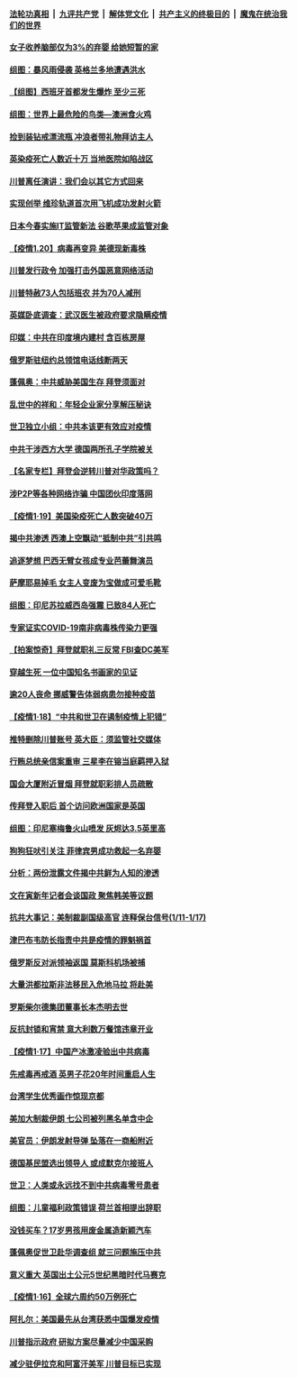 ####  [法轮功真相](../../../../basic/blob/master/README.md?t=01211331) &nbsp;|&nbsp; [九评共产党](../../../../9ping.md/blob/master/README.md?t=01211331) &nbsp;|&nbsp; [解体党文化](../../../../jtdwh.md/blob/master/README.md?t=01211331)  &nbsp;|&nbsp; [共产主义的终极目的](../../../../gczydzjmd.md/blob/master/README.md?t=01211331) &nbsp;|&nbsp; [魔鬼在统治我们的世界](../../../../mgztzwmdsj.md/blob/master/README.md?t=01211331) 

#### [女子收养脑部仅为3%的弃婴 给她短暂的家](../pages/nsc418/n12700509.md?t=01211331) 

#### [组图：暴风雨侵袭 英格兰多地遭遇洪水](../pages/nsc418/n12700136.md?t=01211331) 

#### [【组图】西班牙首都发生爆炸 至少三死](../pages/nsc418/n12700815.md?t=01211331) 

#### [组图：世界上最危险的鸟类—澳洲食火鸡](../pages/nsc418/n12699704.md?t=01211331) 

#### [捡到装钻戒漂流瓶 冲浪者带礼物拜访主人](../pages/nsc418/n12699580.md?t=01211331) 

#### [英染疫死亡人数近十万 当地医院如陷战区](../pages/nsc418/n12700624.md?t=01211331) 

#### [川普离任演讲：我们会以其它方式回来](../pages/nsc418/n12700685.md?t=01211331) 

#### [实现创举 维珍轨道首次用飞机成功发射火箭](../pages/nsc418/n12699104.md?t=01211331) 

#### [日本今春实施IT监管新法 谷歌苹果成监管对象](../pages/nsc418/n12699973.md?t=01211331) 

#### [【疫情1.20】病毒再变异 美德现新毒株](../pages/nsc418/n12699996.md?t=01211331) 

#### [川普发行政令 加强打击外国恶意网络活动](../pages/nsc418/n12699933.md?t=01211331) 

#### [川普特赦73人包括班农 并为70人减刑](../pages/nsc418/n12699915.md?t=01211331) 

#### [英媒卧底调查：武汉医生被政府要求隐瞒疫情](../pages/nsc418/n12699617.md?t=01211331) 

#### [印媒：中共在印度境内建村 含百栋房屋](../pages/nsc418/n12698862.md?t=01211331) 

#### [俄罗斯驻纽约总领馆电话线断两天](../pages/nsc418/n12698673.md?t=01211331) 

#### [蓬佩奥：中共威胁美国生存 拜登须面对](../pages/nsc418/n12698607.md?t=01211331) 

#### [乱世中的祥和：年轻企业家分享解压秘诀](../pages/nsc418/n12698091.md?t=01211331) 

#### [世卫独立小组：中共本该更有效应对疫情](../pages/nsc418/n12698576.md?t=01211331) 

#### [中共干涉西方大学 德国两所孔子学院被关](../pages/nsc418/n12632606.md?t=01211331) 

#### [【名家专栏】拜登会逆转川普对华政策吗？](../pages/nsc418/n12698138.md?t=01211331) 

#### [涉P2P等各种网络诈骗 中国团伙印度落网](../pages/nsc418/n12698485.md?t=01211331) 

#### [【疫情1·19】美国染疫死亡人数突破40万](../pages/nsc418/n12697627.md?t=01211331) 

#### [揭中共渗透 西澳上空飘动“抵制中共”引共鸣](../pages/nsc418/n12698077.md?t=01211331) 

#### [追逐梦想 巴西无臂女孩成专业芭蕾舞演员](../pages/nsc418/n12697023.md?t=01211331) 

#### [萨摩耶易掉毛 女主人变废为宝做成可爱毛靴](../pages/nsc418/n12697271.md?t=01211331) 

#### [组图：印尼苏拉威西岛强震 已致84人死亡](../pages/nsc418/n12697621.md?t=01211331) 

#### [专家证实COVID-19南非病毒株传染力更强](../pages/nsc418/n12697469.md?t=01211331) 

#### [【拍案惊奇】拜登就职礼三反常 FBI查DC美军](../pages/nsc418/n12697093.md?t=01211331) 

#### [穿越生死 一位中国知名书画家的见证](../pages/nsc418/n12695857.md?t=01211331) 

#### [逾20人丧命 挪威警告体弱病患勿接种疫苗](../pages/nsc418/n12696430.md?t=01211331) 

#### [【疫情1·18】“中共和世卫在遏制疫情上犯错”](../pages/nsc418/n12695375.md?t=01211331) 

#### [推特删除川普账号 英大臣：须监管社交媒体](../pages/nsc418/n12696103.md?t=01211331) 

#### [行贿总统亲信案重审 三星李在镕当庭羁押入狱](../pages/nsc418/n12695989.md?t=01211331) 

#### [国会大厦附近冒烟 拜登就职彩排人员疏散](../pages/nsc418/n12696073.md?t=01211331) 

#### [传拜登入职后 首个访问欧洲国家是英国](../pages/nsc418/n12695948.md?t=01211331) 

#### [组图：印尼塞梅鲁火山喷发 灰烬达3.5英里高](../pages/nsc418/n12695287.md?t=01211331) 

#### [狗狗狂吠引关注 菲律宾男成功救起一名弃婴](../pages/nsc418/n12694930.md?t=01211331) 

#### [分析：两份泄露文件揭中共鲜为人知的渗透](../pages/nsc418/n12691849.md?t=01211331) 

#### [文在寅新年记者会谈国政 聚焦韩美等议题](../pages/nsc418/n12695144.md?t=01211331) 

#### [抗共大事记：美制裁副国级高官 连释保台信号(1/11-1/17)](../pages/nsc418/n12693991.md?t=01211331) 

#### [津巴布韦防长指责中共是疫情的罪魁祸首](../pages/nsc418/n12694103.md?t=01211331) 

#### [俄罗斯反对派领袖返国 莫斯科机场被捕](../pages/nsc418/n12694058.md?t=01211331) 

#### [大量洪都拉斯非法移民入危地马拉 将赴美](../pages/nsc418/n12693870.md?t=01211331) 

#### [罗斯柴尔德集团董事长本杰明去世](../pages/nsc418/n12693867.md?t=01211331) 

#### [反抗封锁和宵禁 意大利数万餐馆违章开业](../pages/nsc418/n12693901.md?t=01211331) 

#### [【疫情1·17】中国产冰激凌验出中共病毒](../pages/nsc418/n12693414.md?t=01211331) 

#### [先戒毒再戒酒 英男子花20年时间重启人生](../pages/nsc418/n12693543.md?t=01211331) 

#### [台湾学生优秀画作惊现京都](../pages/nsc418/n12693050.md?t=01211331) 

#### [美加大制裁伊朗 七公司被列黑名单含中企](../pages/nsc418/n12692792.md?t=01211331) 

#### [美官员：伊朗发射导弹 坠落在一商船附近](../pages/nsc418/n12692816.md?t=01211331) 

#### [德国基民盟选出领导人 或成默克尔接班人](../pages/nsc418/n12692773.md?t=01211331) 

#### [世卫：人类或永远找不到中共病毒零号患者](../pages/nsc418/n12692510.md?t=01211331) 

#### [组图：儿童福利政策错误 荷兰首相提出辞职](../pages/nsc418/n12692015.md?t=01211331) 

#### [没钱买车？17岁男孩用废金属造新颖汽车](../pages/nsc418/n12692028.md?t=01211331) 

#### [蓬佩奥促世卫赴华调查组 就三问题施压中共](../pages/nsc418/n12692257.md?t=01211331) 

#### [意义重大 英国出土公元5世纪黑暗时代马赛克](../pages/nsc418/n12691705.md?t=01211331) 

#### [【疫情1·16】全球六周约50万例死亡](../pages/nsc418/n12692088.md?t=01211331) 

#### [阿扎尔：美国最先从台湾获悉中国爆发疫情](../pages/nsc418/n12692038.md?t=01211331) 

#### [川普指示政府 研拟方案尽量减少中国采购](../pages/nsc418/n12691576.md?t=01211331) 

#### [减少驻伊拉克和阿富汗美军 川普目标已实现](../pages/nsc418/n12691161.md?t=01211331) 

